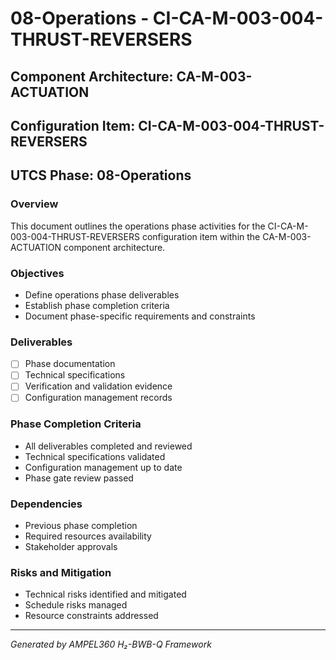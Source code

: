 # 08-Operations - CI-CA-M-003-004-THRUST-REVERSERS

## Component Architecture: CA-M-003-ACTUATION
## Configuration Item: CI-CA-M-003-004-THRUST-REVERSERS
## UTCS Phase: 08-Operations

### Overview
This document outlines the operations phase activities for the CI-CA-M-003-004-THRUST-REVERSERS configuration item within the CA-M-003-ACTUATION component architecture.

### Objectives
- Define operations phase deliverables
- Establish phase completion criteria
- Document phase-specific requirements and constraints

### Deliverables
- [ ] Phase documentation
- [ ] Technical specifications
- [ ] Verification and validation evidence
- [ ] Configuration management records

### Phase Completion Criteria
- All deliverables completed and reviewed
- Technical specifications validated
- Configuration management up to date
- Phase gate review passed

### Dependencies
- Previous phase completion
- Required resources availability
- Stakeholder approvals

### Risks and Mitigation
- Technical risks identified and mitigated
- Schedule risks managed
- Resource constraints addressed

---
*Generated by AMPEL360 H₂-BWB-Q Framework*
